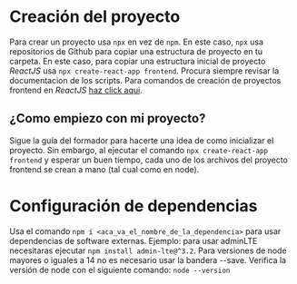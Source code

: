 # Creación del proyecto

Para crear un proyecto usa `npx` en vez de `npm`. En este caso, `npx` usa repositorios de Github para copiar una estructura de proyecto en tu carpeta. En este caso, para copiar una estructura inicial de proyecto *ReactJS* usa `npx create-react-app frontend`. Procura siempre revisar la documentacion de los scripts. Para comandos de creación de proyectos frontend en *ReactJS* [haz click aqui](https://create-react-app.dev/docs/getting-started).

## ¿Como empiezo con mi proyecto?

Sigue la guía del formador para hacerte una idea de como inicializar el proyecto. Sin embargo, al ejecutar el comando `npx create-react-app frontend` y esperar un buen tiempo, cada uno de los archivos del proyecto frontend se crean a mano (tal cual como en node).

# Configuración de dependencias

Usa el comando `npm i <aca_va_el_nombre_de_la_dependencia>` para usar dependencias de software externas. Ejemplo: para usar adminLTE necesitaras ejecutar `npm install admin-lte@^3.2`. Para versiones de node mayores o iguales a 14 no es necesario usar la bandera --save. Verifica la versión de node con el siguiente comando: `node --version`
